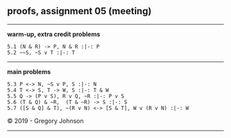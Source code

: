 ## proofs, assignment 05 (meeting)

---

**warm-up, extra credit problems**

~~~{.ProofChecker .JohnsonSL options="fonts tabindent render" guides="fitch" points="1" late-credit="1"}
5.1 (N & R) -> P, N & R :|-: P 
5.2 ~~S, ~S v T :|-: T
~~~

---

**main problems**

~~~{.ProofChecker .JohnsonSL options="fonts tabindent render" guides="fitch" points="21" late-credit="15"}
5.3 P <-> N, ~S v P, S :|-: N 
5.4 T <-> S, T -> W, S :|-: T & W
5.5 Q -> (P v S), R v Q, ~R :|-: P v S
5.6 (T & Q) & ~R,  (T & ~R) -> S :|-: S
5.7 ([S & Q] & T), ~(R v N) <-> [S & T], W v (R v N) :|-: W
~~~


<p>&copy; 2019 - <script>document.write(new Date().getFullYear())</script> Gregory Johnson</p>

---

